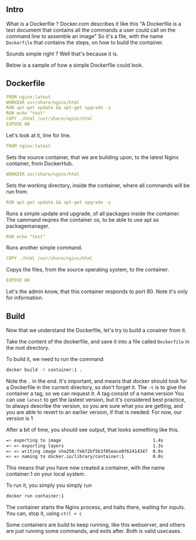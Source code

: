 ## Intro

What is a Dockerfile ? Docker.com describes it like this "A Dockerfile is a text document that contains all the commands a user could call on the command line to assemble an image"
So it's a file, with the name `Dockerfile` that contains the steps, on how to build the container. 

Sounds simple right ? Well that's because it is. 

Below is a sample of how a simple Dockerfile could look.

## Dockerfile

```yaml
FROM nginx:latest
WORKDIR usr/share/nginx/html
RUN apt-get update && apt-get upgrade -y
RUN echo "test"
COPY ./html /usr/share/nginx/html
EXPOSE 80
```

Let's look at it, line for line.

```yaml
FROM nginx:latest
```
Sets the source container, that we are building upon, to the latest Nginx container, from DockerHub.

```yaml
WORKDIR usr/share/nginx/html
```
Sets the working directory, inside the container, where all commands will be run from.

```yaml
RUN apt-get update && apt-get upgrade -y
```
Runs a simple update and upgrade, of all packages inside the container. The cammand reqires the container os, to be able to use apt as packagemanager. 

```yaml
RUN echo "test"
```
Runs another simple command. 

```yaml
COPY ./html /usr/share/nginx/html
```
Copys the files, from the source operating system, to the container.

```yaml
EXPOSE 80
```
Let's the admin know, that this container responds to port 80. Note it's only for information.

## Build

Now that we understand the Dockerfile, let's try to build a conainer from it. 

Take the content of the dockerfile, and save it into a file called `Dockerfile` in the root directory.

To build it, we need to run the command 

```bash
docker build -t container:1 .
```

Note the `.` in the end. It's important, and means that docker should look for a Dockerfile in the current directory, so don't forget it.
The `-t` is to give the container a tag, so we can request it.
A tag consist of a name:version 
You can use `latest` to get the lastest version, but it's considered best practice, to always describe the version, so you are sure what you are getting, and you are able to revert to an earlier version, if that is needed.
For now, our version is 1

After a bit of time, you should see output, that looks something like this.

```bash
=> exporting to image                                   1.4s
=> => exporting layers                                  1.3s
=> => writing image sha256:feb72bf5b3f05eace0f62414347  0.0s
=> => naming to docker.io/library/container:1           0.0s
```

This means that you have now created a container, with the name container:1 on your local system.

To run it, you simply you simply run 

```bash
docker run container:1
```

The container starts the Nginx process, and halts there, waiting for inputs.
You can, stop it, using `ctrl + c`

Some containers are build to keep running, like this webserver, and others are just running some commands, and exits after. Both is valid usecases.
